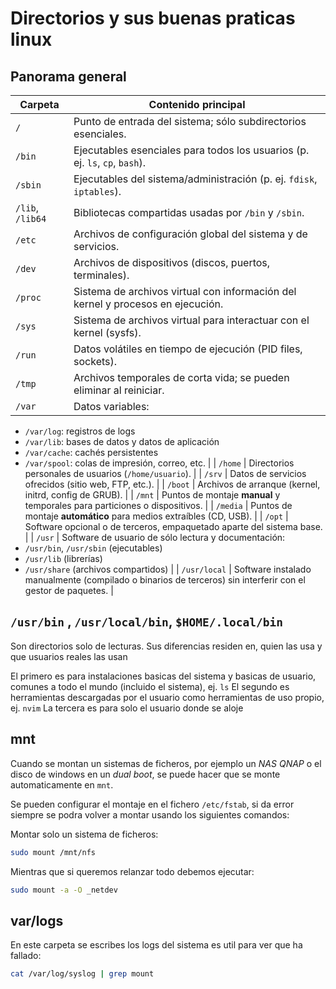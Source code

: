 # Directorios y sus buenas praticas linux

## Panorama general

| Carpeta          | Contenido principal                                                             |
| ---------------- | ------------------------------------------------------------------------------- |
| `/`              | Punto de entrada del sistema; sólo subdirectorios esenciales.                   |
| `/bin`           | Ejecutables esenciales para todos los usuarios (p. ej. `ls`, `cp`, `bash`).     |
| `/sbin`          | Ejecutables del sistema/administración (p. ej. `fdisk`, `iptables`).            |
| `/lib`, `/lib64` | Bibliotecas compartidas usadas por `/bin` y `/sbin`.                            |
| `/etc`           | Archivos de configuración global del sistema y de servicios.                    |
| `/dev`           | Archivos de dispositivos (discos, puertos, terminales).                         |
| `/proc`          | Sistema de archivos virtual con información del kernel y procesos en ejecución. |
| `/sys`           | Sistema de archivos virtual para interactuar con el kernel (sysfs).             |
| `/run`           | Datos volátiles en tiempo de ejecución (PID files, sockets).                    |
| `/tmp`           | Archivos temporales de corta vida; se pueden eliminar al reiniciar.             |
| `/var`           | Datos variables:                                                                |

* `/var/log`: registros de logs
* `/var/lib`: bases de datos y datos de aplicación
* `/var/cache`: cachés persistentes
* `/var/spool`: colas de impresión, correo, etc.          |
  \| `/home`              | Directorios personales de usuarios (`/home/usuario`).                               |
  \| `/srv`               | Datos de servicios ofrecidos (sitio web, FTP, etc.).                                |
  \| `/boot`              | Archivos de arranque (kernel, initrd, config de GRUB).                              |
  \| `/mnt`               | Puntos de montaje **manual** y temporales para particiones o dispositivos.          |
  \| `/media`             | Puntos de montaje **automático** para medios extraíbles (CD, USB).                  |
  \| `/opt`               | Software opcional o de terceros, empaquetado aparte del sistema base.               |
  \| `/usr`               | Software de usuario de sólo lectura y documentación:
* `/usr/bin`, `/usr/sbin` (ejecutables)
* `/usr/lib` (librerías)
* `/usr/share` (archivos compartidos)          |
  \| `/usr/local`         | Software instalado manualmente (compilado o binarios de terceros) sin interferir con el gestor de paquetes. |

## `/usr/bin` , `/usr/local/bin`, `$HOME/.local/bin`

Son directorios solo de lecturas. Sus diferencias residen en,
quien las usa y que usuarios reales las usan

El primero es para instalaciones basicas del sistema y basicas
de usuario, comunes a todo el mundo (incluido el sistema), ej. `ls`
El segundo es herramientas descargadas por el usuario como herramientas
de uso propio, ej. `nvim`
La tercera es para solo el usuario donde se aloje

## mnt

Cuando se montan un sistemas de ficheros, por ejemplo un *NAS QNAP* o
el disco de windows en un *dual boot*, se puede hacer que se monte automaticamente
en `mnt`.

Se pueden configurar el montaje en el fichero `/etc/fstab`, si da error siempre se
podra volver a montar usando los siguientes comandos:

Montar solo un sistema de ficheros:

```bash
sudo mount /mnt/nfs
```

Mientras que si queremos relanzar todo debemos ejecutar:

```bash
sudo mount -a -O _netdev
```

## var/logs

En este carpeta se escribes los logs del sistema es util para ver
que ha fallado:

```bash
cat /var/log/syslog | grep mount
```
